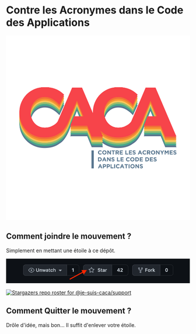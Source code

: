 # Contre les Acronymes dans le Code des Applications

![CACA](./logo-hq.png)


## Comment joindre le mouvement ?

Simplement en mettant une étoile à ce dépôt.

![CACA](./how-to-star.png)

[![Stargazers repo roster for @je-suis-caca/support](https://reporoster.com/stars/notext/je-suis-caca/support)](https://github.com/je-suis-caca/support/stargazers)

## Comment Quitter le mouvement ?

Drôle d'idée, mais bon... Il suffit d'enlever votre étoile.
